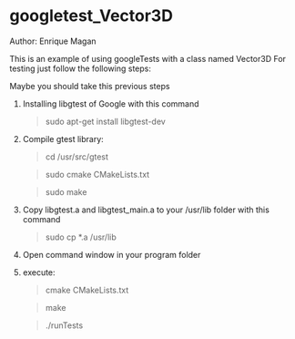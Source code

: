 # googletest_Vector3D

Author: Enrique Magan

This is an example of using googleTests with a class named Vector3D
For testing just follow the following steps:


Maybe you should take this previous steps
 1. Installing libgtest of Google with this command
	> sudo apt-get install libgtest-dev
 2. Compile gtest library:
	
	> cd /usr/src/gtest
	
	> sudo cmake CMakeLists.txt
	
	> sudo make
 
 3. Copy libgtest.a and libgtest_main.a to your /usr/lib folder with this command
 
	> sudo cp *.a /usr/lib 
	
 4. Open command window in your program folder

 5. execute:
	> cmake CMakeLists.txt
	
	> make
	
	> ./runTests

